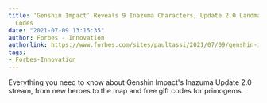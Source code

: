```yaml
---
title: ‘Genshin Impact’ Reveals 9 Inazuma Characters, Update 2.0 Landmarks And Gift
  Codes
date: "2021-07-09 13:15:35"
author: Forbes - Innovation
authorlink: https://www.forbes.com/sites/paultassi/2021/07/09/genshin-impact-reveals-9-inazuma-characters-update-20-landmarks-and-gift-codes/
tags:
- Forbes-Innovation
---
```

Everything you need to know about Genshin Impact's Inazuma Update 2.0 stream, from new heroes to the map and free gift codes for primogems.